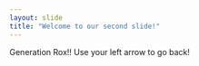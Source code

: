 ```yaml
---
layout: slide
title: "Welcome to our second slide!"
---
```

Generation Rox!!
Use your left arrow to go back!
